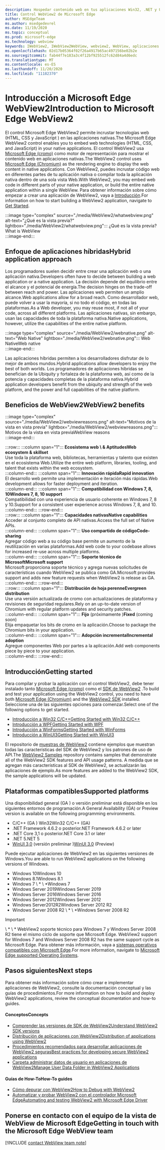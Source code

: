 ```yaml
---
description: Hospedar contenido web en tus aplicaciones Win32, .NET y UWP con el control Microsoft Edge WebView2
title: Control WebView2 de Microsoft Edge
author: MSEdgeTeam
ms.author: msedgedevrel
ms.date: 11/19/2020
ms.topic: conceptual
ms.prod: microsoft-edge
ms.technology: webview
keywords: IWebView2, IWebView2WebView, webview2, WebView, aplicaciones Win32, Win32, Edge, ICoreWebView2, CoreWebView2, ICoreWebView2Host, control de explorador, HTML Edge, Windows Forms, WinForms, WPF, .NET, WinUI, Project reunion
ms.openlocfilehash: 02d17b05364f02f26a4917b65ac497156be02b2e
ms.sourcegitcommit: fab44f7e183a3c4f12bf925512fc62d84a4d6edc
ms.translationtype: MT
ms.contentlocale: es-ES
ms.lasthandoff: 11/20/2020
ms.locfileid: "11182370"
---
```

# <span data-ttu-id="0fffc-104">Introducción a Microsoft Edge WebView2</span><span class="sxs-lookup"><span data-stu-id="0fffc-104">Introduction to Microsoft Edge WebView2</span></span>  

<span data-ttu-id="0fffc-105">El control Microsoft Edge WebView2 permite incrustar tecnologías web \(HTML, CSS y JavaScript \) en las aplicaciones nativas.</span><span class="sxs-lookup"><span data-stu-id="0fffc-105">The Microsoft Edge WebView2 control enables you to embed web technologies \(HTML, CSS, and JavaScript\) in your native applications.</span></span>  <span data-ttu-id="0fffc-106">El control WebView2 usa [Microsoft Edge (cromo)][MicrosoftedgeinsiderMain] como motor de representación para mostrar el contenido web en aplicaciones nativas.</span><span class="sxs-lookup"><span data-stu-id="0fffc-106">The WebView2 control uses [Microsoft Edge (Chromium)][MicrosoftedgeinsiderMain] as the rendering engine to display the web content in native applications.</span></span>  <span data-ttu-id="0fffc-107">Con WebView2, puedes incrustar código web en diferentes partes de tu aplicación nativa o compilar toda la aplicación nativa dentro de una sola vista Web.</span><span class="sxs-lookup"><span data-stu-id="0fffc-107">With WebView2, you may embed web code in different parts of your native application, or build the entire native application within a single WebView.</span></span>  <span data-ttu-id="0fffc-108">Para obtener información sobre cómo empezar a crear una aplicación de WebView2, vaya a [Introducción](#getting-started).</span><span class="sxs-lookup"><span data-stu-id="0fffc-108">For information on how to start building a WebView2 application, navigate to [Get Started](#getting-started).</span></span>  

:::image type="complex" source="./media/WebView2/whatwebview.png" alt-text="¿Qué es la vista previa?" lightbox="./media/WebView2/whatwebview.png":::
   <span data-ttu-id="0fffc-110">¿Qué es la vista previa?</span><span class="sxs-lookup"><span data-stu-id="0fffc-110">What is WebView</span></span>  
:::image-end:::  

## <span data-ttu-id="0fffc-111">Enfoque de aplicaciones híbridas</span><span class="sxs-lookup"><span data-stu-id="0fffc-111">Hybrid application approach</span></span>  

<span data-ttu-id="0fffc-112">Los programadores suelen decidir entre crear una aplicación web o una aplicación nativa.</span><span class="sxs-lookup"><span data-stu-id="0fffc-112">Developers often have to decide between building a web application or a native application.</span></span>  <span data-ttu-id="0fffc-113">La decisión depende del equilibrio entre el alcance y el potencial de energía.</span><span class="sxs-lookup"><span data-stu-id="0fffc-113">The decision hinges on the trade-off between reach and power.</span></span>  <span data-ttu-id="0fffc-114">Las aplicaciones web permiten un amplio alcance.</span><span class="sxs-lookup"><span data-stu-id="0fffc-114">Web applications allow for a broad reach.</span></span>  <span data-ttu-id="0fffc-115">Como desarrollador web, puede volver a usar la mayoría, si no todo el código, en todas las plataformas.</span><span class="sxs-lookup"><span data-stu-id="0fffc-115">As a Web developer, you may reuse most, if not all of your code, across all different platforms.</span></span>  <span data-ttu-id="0fffc-116">Las aplicaciones nativas, sin embargo, usan las capacidades de toda la plataforma nativa.</span><span class="sxs-lookup"><span data-stu-id="0fffc-116">Native applications, however, utilize the capabilities of the entire native platform.</span></span>  

:::image type="complex" source="./media/WebView2/webnative.png" alt-text="Web Native" lightbox="./media/WebView2/webnative.png":::
   <span data-ttu-id="0fffc-118">Web Native</span><span class="sxs-lookup"><span data-stu-id="0fffc-118">Web native</span></span>  
:::image-end:::  

<span data-ttu-id="0fffc-119">Las aplicaciones híbridas permiten a los desarrolladores disfrutar de lo mejor de ambos mundos.</span><span class="sxs-lookup"><span data-stu-id="0fffc-119">Hybrid applications allow developers to enjoy the best of both worlds.</span></span>  <span data-ttu-id="0fffc-120">Los programadores de aplicaciones híbridas se benefician de la Ubiquity y fortaleza de la plataforma web, así como de la potencia y capacidades completas de la plataforma nativa.</span><span class="sxs-lookup"><span data-stu-id="0fffc-120">Hybrid application developers benefit from the ubiquity and strength of the web platform, and the power and full capabilities of the native platform.</span></span>  

## <span data-ttu-id="0fffc-121">Beneficios de WebView2</span><span class="sxs-lookup"><span data-stu-id="0fffc-121">WebView2 benefits</span></span>  

:::image type="complex" source="./media/WebView2/webviewreasons.png" alt-text="Motivos de la vista en vista previa" lightbox="./media/WebView2/webviewreasons.png":::
   <span data-ttu-id="0fffc-123">Motivos de la vista en vista previa</span><span class="sxs-lookup"><span data-stu-id="0fffc-123">WebView reasons</span></span>  
:::image-end:::  

:::row:::
   :::column span="1":::
      **<span data-ttu-id="0fffc-124">Ecosistema web \ & Aptitudes</span><span class="sxs-lookup"><span data-stu-id="0fffc-124">Web ecosystem \& skillset</span></span>**  
      <span data-ttu-id="0fffc-125">Use toda la plataforma web, bibliotecas, herramientas y talento que existen en el ecosistema Web.</span><span class="sxs-lookup"><span data-stu-id="0fffc-125">Utilize the entire web platform, libraries, tooling, and talent that exists within the web ecosystem.</span></span>  
   :::column-end:::
   :::column span="1":::
      **<span data-ttu-id="0fffc-126">Innovación rápida</span><span class="sxs-lookup"><span data-stu-id="0fffc-126">Rapid innovation</span></span>**  
      <span data-ttu-id="0fffc-127">El desarrollo web permite una implementación e iteración más rápidas.</span><span class="sxs-lookup"><span data-stu-id="0fffc-127">Web development allows for faster deployment and iteration.</span></span>  
   :::column-end:::
   :::column span="1":::
      **<span data-ttu-id="0fffc-128">Compatibilidad con Windows 7, 8, 10</span><span class="sxs-lookup"><span data-stu-id="0fffc-128">Windows 7, 8, 10 support</span></span>**  
      <span data-ttu-id="0fffc-129">Compatibilidad con una experiencia de usuario coherente en Windows 7, 8 y 10.</span><span class="sxs-lookup"><span data-stu-id="0fffc-129">Support for a consistent user experience across Windows 7, 8, and 10.</span></span>  
   :::column-end:::
:::row-end:::  
:::row:::
   :::column span="1":::
      **<span data-ttu-id="0fffc-130">Capacidades nativas</span><span class="sxs-lookup"><span data-stu-id="0fffc-130">Native capabilities</span></span>**  
      <span data-ttu-id="0fffc-131">Acceder al conjunto completo de API nativas.</span><span class="sxs-lookup"><span data-stu-id="0fffc-131">Access the full set of Native APIs.</span></span>  
   :::column-end:::
   :::column span="1":::
      **<span data-ttu-id="0fffc-132">Uso compartido de código</span><span class="sxs-lookup"><span data-stu-id="0fffc-132">Code-sharing</span></span>**  
      <span data-ttu-id="0fffc-133">Agregar código web a su código base permite un aumento de la reutilización en varias plataformas.</span><span class="sxs-lookup"><span data-stu-id="0fffc-133">Add web code to your codebase allows for increased re-use across multiple platforms.</span></span>  
   :::column-end:::
   :::column span="1":::
      **<span data-ttu-id="0fffc-134">Soporte técnico de Microsoft</span><span class="sxs-lookup"><span data-stu-id="0fffc-134">Microsoft support</span></span>**  
      <span data-ttu-id="0fffc-135">Microsoft proporciona soporte técnico y agrega nuevas solicitudes de características cuando WebView2 se publica como GA.</span><span class="sxs-lookup"><span data-stu-id="0fffc-135">Microsoft provides support and adds new feature requests when WebView2 is release as GA.</span></span>  
   :::column-end:::
:::row-end:::  
:::row:::
   :::column span="1":::
      **<span data-ttu-id="0fffc-136">Distribución de hoja perenne</span><span class="sxs-lookup"><span data-stu-id="0fffc-136">Evergreen distribution</span></span>**  
      <span data-ttu-id="0fffc-137">Use una versión actualizada de cromo con actualizaciones de plataforma y revisiones de seguridad regulares.</span><span class="sxs-lookup"><span data-stu-id="0fffc-137">Rely on an up-to-date version of Chromium with regular platform updates and security patches.</span></span>  
   :::column-end:::
   :::column span="1":::
      <span data-ttu-id="0fffc-138">**Fijo** \(próximamente \)</span><span class="sxs-lookup"><span data-stu-id="0fffc-138">**Fixed** \(coming soon\)</span></span>  
      <span data-ttu-id="0fffc-139">Elija empaquetar los bits de cromo en la aplicación.</span><span class="sxs-lookup"><span data-stu-id="0fffc-139">Choose to package the Chromium bits in your application.</span></span>  
   :::column-end:::
   :::column span="1":::
      **<span data-ttu-id="0fffc-140">Adopción incremental</span><span class="sxs-lookup"><span data-stu-id="0fffc-140">Incremental adoption</span></span>**  
      <span data-ttu-id="0fffc-141">Agregue componentes Web por partes a la aplicación.</span><span class="sxs-lookup"><span data-stu-id="0fffc-141">Add web components piece by piece to your application.</span></span>  
   :::column-end:::
:::row-end:::  

## <span data-ttu-id="0fffc-142">Introducción</span><span class="sxs-lookup"><span data-stu-id="0fffc-142">Getting started</span></span>  

<span data-ttu-id="0fffc-143">Para compilar y probar la aplicación con el control WebView2, debe tener instalado tanto [Microsoft Edge (cromo)][MicrosoftedgeinsiderDownload] como el [SDK de WebView2][NugetPackagesMicrosoftWebWebView2] .</span><span class="sxs-lookup"><span data-stu-id="0fffc-143">To build and test your application using the WebView2 control, you need to have both [Microsoft Edge (Chromium)][MicrosoftedgeinsiderDownload] and the [WebView2 SDK][NugetPackagesMicrosoftWebWebView2] installed.</span></span>  <span data-ttu-id="0fffc-144">Seleccione una de las siguientes opciones para comenzar.</span><span class="sxs-lookup"><span data-stu-id="0fffc-144">Select one of the following options to get started.</span></span>  

*   [<span data-ttu-id="0fffc-145">Introducción a Win32 C/C++</span><span class="sxs-lookup"><span data-stu-id="0fffc-145">Getting Started with Win32 C/C++</span></span>][Webview2GettingstartedWin32]  
*   [<span data-ttu-id="0fffc-146">Introducción a WPF</span><span class="sxs-lookup"><span data-stu-id="0fffc-146">Getting Started with WPF</span></span>][Webview2GettingstartedWpf]  
*   [<span data-ttu-id="0fffc-147">Introducción a WinForms</span><span class="sxs-lookup"><span data-stu-id="0fffc-147">Getting Started with WinForms</span></span>][Webview2GettingstartedWinforms]  
*   [<span data-ttu-id="0fffc-148">Introducción a WinUI3</span><span class="sxs-lookup"><span data-stu-id="0fffc-148">Getting Started with WinUI3</span></span>][Webview2GettingstartedWinui]  

<span data-ttu-id="0fffc-149">El repositorio de [muestras de WebView2][GithubMicrosoftedgeWebview2samples] contiene ejemplos que muestran todas las características del SDK de WebView2 y los patrones de uso de API.</span><span class="sxs-lookup"><span data-stu-id="0fffc-149">The [WebView2 Samples][GithubMicrosoftedgeWebview2samples] repository contains samples that demonstrate all of the WebView2 SDK features and API usage patterns.</span></span>  <span data-ttu-id="0fffc-150">A medida que se agregan más características al SDK de WebView2, se actualizarán las aplicaciones de ejemplo.</span><span class="sxs-lookup"><span data-stu-id="0fffc-150">As more features are added to the WebView2 SDK, the sample applications will be updated.</span></span>  

## <span data-ttu-id="0fffc-151">Plataformas compatibles</span><span class="sxs-lookup"><span data-stu-id="0fffc-151">Supported platforms</span></span>  

<span data-ttu-id="0fffc-152">Una disponibilidad general \(GA \) o versión preliminar está disponible en los siguientes entornos de programación.</span><span class="sxs-lookup"><span data-stu-id="0fffc-152">A General Availability \(GA\) or Preview version is available on the following programming environments.</span></span>  

*   <span data-ttu-id="0fffc-153">C/C++ \(GA \) Win32</span><span class="sxs-lookup"><span data-stu-id="0fffc-153">Win32 C/C++ \(GA\)</span></span>
*   <span data-ttu-id="0fffc-154">.NET Framework 4.6.2 o posterior</span><span class="sxs-lookup"><span data-stu-id="0fffc-154">.NET Framework 4.6.2 or later</span></span>
*   <span data-ttu-id="0fffc-155">.NET Core 3,1 o posterior</span><span class="sxs-lookup"><span data-stu-id="0fffc-155">.NET Core 3.1 or later</span></span>
*   <span data-ttu-id="0fffc-156">.NET 5</span><span class="sxs-lookup"><span data-stu-id="0fffc-156">.NET 5</span></span>
*   <span data-ttu-id="0fffc-157">[WinUI 3,0][UwpToolkitsWinui3] \(versión preliminar \)</span><span class="sxs-lookup"><span data-stu-id="0fffc-157">[WinUI 3.0][UwpToolkitsWinui3] \(Preview\)</span></span>

<span data-ttu-id="0fffc-158">Puede ejecutar aplicaciones de WebView2 en las siguientes versiones de Windows.</span><span class="sxs-lookup"><span data-stu-id="0fffc-158">You are able to run WebView2 applications on the following versions of Windows.</span></span>  

*   <span data-ttu-id="0fffc-159">Windows 10</span><span class="sxs-lookup"><span data-stu-id="0fffc-159">Windows 10</span></span>  
*   <span data-ttu-id="0fffc-160">Windows 8.1</span><span class="sxs-lookup"><span data-stu-id="0fffc-160">Windows 8.1</span></span>  
*   <span data-ttu-id="0fffc-161">Windows 7 \ \* \ \*</span><span class="sxs-lookup"><span data-stu-id="0fffc-161">Windows 7 </span></span>  
*   <span data-ttu-id="0fffc-162">Windows Server 2019</span><span class="sxs-lookup"><span data-stu-id="0fffc-162">Windows Server 2019</span></span>  
*   <span data-ttu-id="0fffc-163">Windows Server 2016</span><span class="sxs-lookup"><span data-stu-id="0fffc-163">Windows Server 2016</span></span>  
*   <span data-ttu-id="0fffc-164">Windows Server 2012</span><span class="sxs-lookup"><span data-stu-id="0fffc-164">Windows Server 2012</span></span>  
*   <span data-ttu-id="0fffc-165">Windows Server2012R2</span><span class="sxs-lookup"><span data-stu-id="0fffc-165">Windows Server 2012 R2</span></span>  
*   <span data-ttu-id="0fffc-166">Windows Server 2008 R2 \ \* \ \*</span><span class="sxs-lookup"><span data-stu-id="0fffc-166">Windows Server 2008 R2 </span></span>  

> [!IMPORTANT]
> <span data-ttu-id="0fffc-167">\ \* \ \* WebView2 soporte técnico para Windows 7 y Windows Server 2008 R2 tiene el mismo ciclo de soporte que Microsoft Edge.</span><span class="sxs-lookup"><span data-stu-id="0fffc-167"> WebView2 support for Windows 7 and Windows Server 2008 R2 has the same support cycle as Microsoft Edge.</span></span>  <span data-ttu-id="0fffc-168">Para obtener más información, vaya a [sistemas operativos compatibles con Microsoft Edge][DeployedgeMicrosoftEdgeSupportedOS].</span><span class="sxs-lookup"><span data-stu-id="0fffc-168">For more information, navigate to [Microsoft Edge supported Operating Systems][DeployedgeMicrosoftEdgeSupportedOS].</span></span>  

## <span data-ttu-id="0fffc-169">Pasos siguientes</span><span class="sxs-lookup"><span data-stu-id="0fffc-169">Next steps</span></span>  

<span data-ttu-id="0fffc-170">Para obtener más información sobre cómo crear e implementar aplicaciones de WebView2, consulte la documentación conceptual y las guías de procedimientos.</span><span class="sxs-lookup"><span data-stu-id="0fffc-170">For more information on how to build and deploy WebView2 applications, review the conceptual documentation and how-to guides.</span></span>  

#### <span data-ttu-id="0fffc-171">Conceptos</span><span class="sxs-lookup"><span data-stu-id="0fffc-171">Concepts</span></span>  

*   [<span data-ttu-id="0fffc-172">Comprender las versiones de SDK de WebView2</span><span class="sxs-lookup"><span data-stu-id="0fffc-172">Understand WebView2 SDK versions</span></span>][Webview2ConceptsVersioning]
*   [<span data-ttu-id="0fffc-173">Distribución de aplicaciones con WebView2</span><span class="sxs-lookup"><span data-stu-id="0fffc-173">Distribution of applications using WebView2</span></span>][Webview2ConceptsDistribution]  
*   [<span data-ttu-id="0fffc-174">Procedimientos recomendados para desarrollar aplicaciones de WebView2 seguras</span><span class="sxs-lookup"><span data-stu-id="0fffc-174">Best practices for developing secure WebView2 applications</span></span>][Webview2ConceptsSecurity]
*   [<span data-ttu-id="0fffc-175">Carpeta administrar datos de usuario en aplicaciones de WebView2</span><span class="sxs-lookup"><span data-stu-id="0fffc-175">Manage User Data Folder in WebView2 Applications</span></span>][Webview2ConceptsUserdatafolder]
 
#### <span data-ttu-id="0fffc-176">Guías de How-To</span><span class="sxs-lookup"><span data-stu-id="0fffc-176">How-To guides</span></span>  

*   [<span data-ttu-id="0fffc-177">Cómo depurar con WebView2</span><span class="sxs-lookup"><span data-stu-id="0fffc-177">How to Debug with WebView2</span></span>][Webview2HowtoDebug]  
*   [<span data-ttu-id="0fffc-178">Automatizar y probar WebView2 con el controlador Microsoft Edge</span><span class="sxs-lookup"><span data-stu-id="0fffc-178">Automating and testing WebView2 with Microsoft Edge Driver</span></span>][Webview2HowtoWebdriver]


## <span data-ttu-id="0fffc-179">Ponerse en contacto con el equipo de la vista de WebView de Microsoft Edge</span><span class="sxs-lookup"><span data-stu-id="0fffc-179">Getting in touch with the Microsoft Edge WebView team</span></span>  

[!INCLUDE [contact WebView team note](./includes/contact-webview-team-note.md)]  

<!-- links -->  

[Webview2ConceptsDistribution]: ./concepts/distribution.md "Distribución de aplicaciones mediante WebView2 | Microsoft docs"  
[Webview2ConceptsSecurity]: ./concepts/security.md "Procedimientos recomendados para desarrollar aplicaciones de WebView2 seguras | Microsoft docs"  
[Webview2ConceptsUserdatafolder]: ./concepts/userdatafolder.md "Administración de la carpeta datos de usuario | Microsoft docs"  
[Webview2ConceptsVersioning]: ./concepts/versioning.md "Comprender las versiones de SDK de WebView2 | Microsoft docs"  
[Webview2GettingstartedWin32]: ./gettingstarted/win32.md "Introducción a WebView2 | Microsoft docs"  
[Webview2GettingstartedWinforms]: ./gettingstarted/winforms.md "Introducción a WebView2 en las aplicaciones de Windows Forms (versión preliminar) | Microsoft docs"  
[Webview2GettingstartedWinui]: ./gettingstarted/winui.md "Introducción a WebView2 en WinUI3 (vista previa) | Microsoft docs"  
[Webview2GettingstartedWpf]: ./gettingstarted/wpf.md "Introducción a WebView2 en WPF (vista previa) | Microsoft docs"  
[Webview2HowtoDebug]: ./howto/debug.md "Cómo depurar con WebView2 | Microsoft docs"  
[Webview2HowtoWebdriver]: ./howto/webdriver.md "Automatizar y probar WebView2 con el controlador Microsoft Edge | Microsoft docs"  
[Webview2Releasenotes]: ./releasenotes.md "Notas de la versión para el SDK de WebView2 | Microsoft docs"  

[UwpToolkitsWinui3]: /uwp/toolkits/winui3/index "Biblioteca de interfaces de usuario de Windows 3 Preview 2 (2020 de julio) | Microsoft docs"  

[DeployedgeMicrosoftEdgeSupportedOS]: /deployedge/microsoft-edge-supported-operating-systems "Sistemas operativos compatibles con Microsoft Edge | Microsoft docs"  

[GithubMicrosoftedgeWebview2samples]: https://github.com/MicrosoftEdge/WebView2Samples "Ejemplos de WebView2: MicrosoftEdge/WebView2Samples | GitHub"  
[GithubMicrosoftedgeWebviewfeddback]: https://github.com/MicrosoftEdge/WebViewFeedback "Comentarios de WebView: MicrosoftEdge/WebViewFeedback | GitHub" 

[MicrosoftedgeinsiderMain]: https://www.microsoftedgeinsider.com "Insider de Microsoft Edge"  
[MicrosoftedgeinsiderDownload]: https://www.microsoftedgeinsider.com/download "Descargar Microsoft Edge Insider"  

[NugetPackagesMicrosoftWebWebView2]: https://www.nuget.org/packages/Microsoft.Web.WebView2 "Microsoft. Web. WebView2 | Galería de NuGet"  
